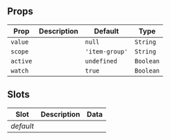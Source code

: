 ## Props

| Prop     | Description | Default        | Type      |
| -------- | ----------- | -------------- | --------- |
| `value`  |             | `null`         | `String`  |
| `scope`  |             | `'item-group'` | `String`  |
| `active` |             | `undefined`    | `Boolean` |
| `watch`  |             | `true`         | `Boolean` |

## Slots

| Slot      | Description | Data |
| --------- | ----------- | ---- |
| _default_ |             |      |
